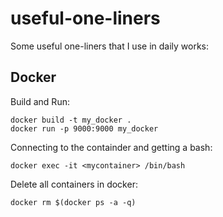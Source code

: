 # useful-one-liners

Some useful one-liners that I use in daily works:
## Docker
Build and Run:
```
docker build -t my_docker .
docker run -p 9000:9000 my_docker
```
Connecting to the containder and getting a bash:

`docker exec -it <mycontainer> /bin/bash`

Delete all containers in docker:

`docker rm $(docker ps -a -q)`

